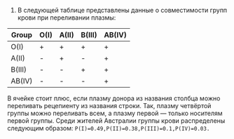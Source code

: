 1. В следующей таблице представлены данные о совместимости групп крови при переливании плазмы:

Group | O(I) |	A(II) |	B(III) |	AB(IV)
--- | --- | --- | --- | ---
O(I) | + |	+ |	+ |	+ 
A(II)	| - |	+ |	- |	+
B(III) | - |	- |	+ |	+
AB(IV) |	- |	- |	- |	+
  В ячейке стоит плюс, если плазму донора из названия столбца можно переливать рецепиенту из названия строки. Так, плазму четвёртой группы можно переливать всем, а плазму первой — только носителям первой группы.
  Среди жителей Австралии группы крови распределены следующим образом:
```P(I)=0.49,P(II)=0.38,P(III)=0.1,P(IV)=0.03.```
